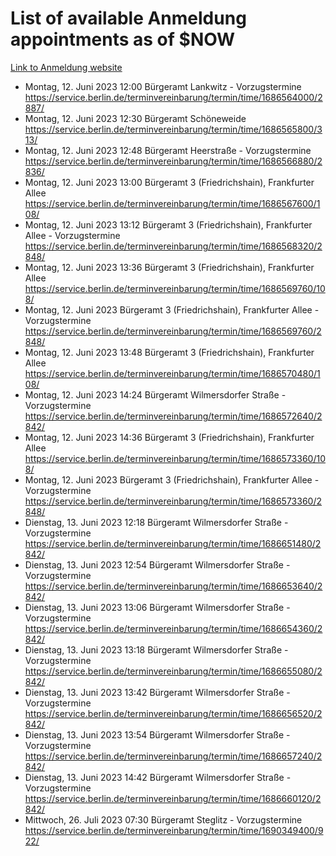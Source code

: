 # List of available Anmeldung appointments as of $NOW
[Link to Anmeldung website](https://service.berlin.de/terminvereinbarung/termin/tag.php?termin=1&anliegen[]=120686&dienstleisterlist=122210,122217,327316,122219,327312,122227,327314,122231,327346,122243,327348,122254,122252,329742,122260,329745,122262,329748,122271,327278,122273,327274,122277,327276,330436,122280,327294,122282,327290,122284,327292,122291,327270,122285,327266,122286,327264,122296,327268,150230,329760,122297,327286,122294,327284,122312,329763,122314,329775,122304,327330,122311,327334,122309,327332,317869,122281,327352,122279,329772,122283,122276,327324,122274,327326,122267,329766,122246,327318,122251,327320,122257,327322,122208,327298,122226,327300&herkunft=http%3A%2F%2Fservice.berlin.de%2Fdienstleistung%2F120686%2F)
- Montag, 12. Juni 2023 12:00 Bürgeramt Lankwitz - Vorzugstermine https://service.berlin.de/terminvereinbarung/termin/time/1686564000/2887/
- Montag, 12. Juni 2023 12:30 Bürgeramt Schöneweide https://service.berlin.de/terminvereinbarung/termin/time/1686565800/313/
- Montag, 12. Juni 2023 12:48 Bürgeramt Heerstraße - Vorzugstermine https://service.berlin.de/terminvereinbarung/termin/time/1686566880/2836/
- Montag, 12. Juni 2023 13:00 Bürgeramt 3 (Friedrichshain), Frankfurter Allee https://service.berlin.de/terminvereinbarung/termin/time/1686567600/108/
- Montag, 12. Juni 2023 13:12 Bürgeramt 3 (Friedrichshain), Frankfurter Allee - Vorzugstermine https://service.berlin.de/terminvereinbarung/termin/time/1686568320/2848/
- Montag, 12. Juni 2023 13:36 Bürgeramt 3 (Friedrichshain), Frankfurter Allee https://service.berlin.de/terminvereinbarung/termin/time/1686569760/108/
- Montag, 12. Juni 2023  Bürgeramt 3 (Friedrichshain), Frankfurter Allee - Vorzugstermine https://service.berlin.de/terminvereinbarung/termin/time/1686569760/2848/
- Montag, 12. Juni 2023 13:48 Bürgeramt 3 (Friedrichshain), Frankfurter Allee https://service.berlin.de/terminvereinbarung/termin/time/1686570480/108/
- Montag, 12. Juni 2023 14:24 Bürgeramt Wilmersdorfer Straße - Vorzugstermine https://service.berlin.de/terminvereinbarung/termin/time/1686572640/2842/
- Montag, 12. Juni 2023 14:36 Bürgeramt 3 (Friedrichshain), Frankfurter Allee https://service.berlin.de/terminvereinbarung/termin/time/1686573360/108/
- Montag, 12. Juni 2023  Bürgeramt 3 (Friedrichshain), Frankfurter Allee - Vorzugstermine https://service.berlin.de/terminvereinbarung/termin/time/1686573360/2848/
- Dienstag, 13. Juni 2023 12:18 Bürgeramt Wilmersdorfer Straße - Vorzugstermine https://service.berlin.de/terminvereinbarung/termin/time/1686651480/2842/
- Dienstag, 13. Juni 2023 12:54 Bürgeramt Wilmersdorfer Straße - Vorzugstermine https://service.berlin.de/terminvereinbarung/termin/time/1686653640/2842/
- Dienstag, 13. Juni 2023 13:06 Bürgeramt Wilmersdorfer Straße - Vorzugstermine https://service.berlin.de/terminvereinbarung/termin/time/1686654360/2842/
- Dienstag, 13. Juni 2023 13:18 Bürgeramt Wilmersdorfer Straße - Vorzugstermine https://service.berlin.de/terminvereinbarung/termin/time/1686655080/2842/
- Dienstag, 13. Juni 2023 13:42 Bürgeramt Wilmersdorfer Straße - Vorzugstermine https://service.berlin.de/terminvereinbarung/termin/time/1686656520/2842/
- Dienstag, 13. Juni 2023 13:54 Bürgeramt Wilmersdorfer Straße - Vorzugstermine https://service.berlin.de/terminvereinbarung/termin/time/1686657240/2842/
- Dienstag, 13. Juni 2023 14:42 Bürgeramt Wilmersdorfer Straße - Vorzugstermine https://service.berlin.de/terminvereinbarung/termin/time/1686660120/2842/
- Mittwoch, 26. Juli 2023 07:30 Bürgeramt Steglitz - Vorzugstermine https://service.berlin.de/terminvereinbarung/termin/time/1690349400/922/
